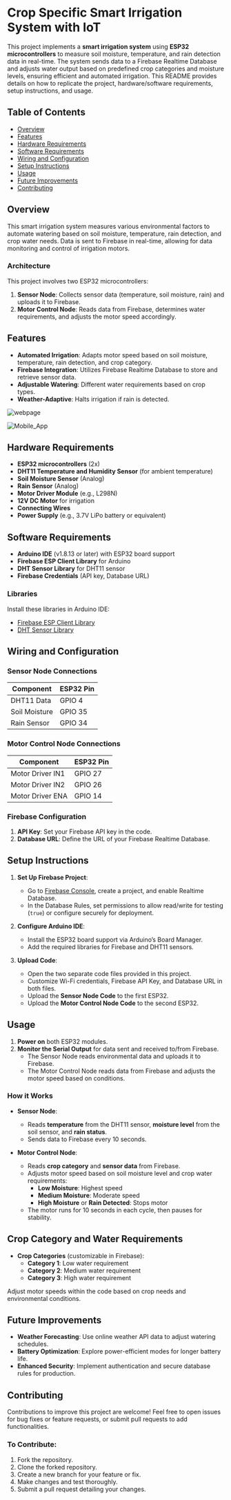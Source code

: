 # Crop Specific Smart Irrigation System with IoT
This project implements a **smart irrigation system** using **ESP32 microcontrollers** to measure soil moisture, temperature, and rain detection data in real-time. The system sends data to a Firebase Realtime Database and adjusts water output based on predefined crop categories and moisture levels, ensuring efficient and automated irrigation. This README provides details on how to replicate the project, hardware/software requirements, setup instructions, and usage.

## Table of Contents
- [Overview](#overview)
- [Features](#features)
- [Hardware Requirements](#hardware-requirements)
- [Software Requirements](#software-requirements)
- [Wiring and Configuration](#wiring-and-configuration)
- [Setup Instructions](#setup-instructions)
- [Usage](#usage)
- [Future Improvements](#future-improvements)
- [Contributing](#contributing)

## Overview

This smart irrigation system measures various environmental factors to automate watering based on soil moisture, temperature, rain detection, and crop water needs. Data is sent to Firebase in real-time, allowing for data monitoring and control of irrigation motors.

### Architecture

This project involves two ESP32 microcontrollers:
1. **Sensor Node**: Collects sensor data (temperature, soil moisture, rain) and uploads it to Firebase.
2. **Motor Control Node**: Reads data from Firebase, determines water requirements, and adjusts the motor speed accordingly.

## Features

- **Automated Irrigation**: Adapts motor speed based on soil moisture, temperature, rain detection, and crop category.
- **Firebase Integration**: Utilizes Firebase Realtime Database to store and retrieve sensor data.
- **Adjustable Watering**: Different water requirements based on crop types.
- **Weather-Adaptive**: Halts irrigation if rain is detected.

 ![webpage](https://github.com/user-attachments/assets/a6141059-d511-4117-a119-c4758f422f0c)

 ![Mobile_App](https://github.com/user-attachments/assets/a2e7b69a-6299-4ef4-b086-85409c765085)



## Hardware Requirements

- **ESP32 microcontrollers** (2x)
- **DHT11 Temperature and Humidity Sensor** (for ambient temperature)
- **Soil Moisture Sensor** (Analog)
- **Rain Sensor** (Analog)
- **Motor Driver Module** (e.g., L298N)
- **12V DC Motor** for irrigation
- **Connecting Wires**
- **Power Supply** (e.g., 3.7V LiPo battery or equivalent)

## Software Requirements

- **Arduino IDE** (v1.8.13 or later) with ESP32 board support
- **Firebase ESP Client Library** for Arduino
- **DHT Sensor Library** for DHT11 sensor
- **Firebase Credentials** (API key, Database URL)

### Libraries

Install these libraries in Arduino IDE:
- [Firebase ESP Client Library](https://github.com/mobizt/Firebase-ESP32)
- [DHT Sensor Library](https://github.com/adafruit/DHT-sensor-library)

## Wiring and Configuration

### Sensor Node Connections

| Component         | ESP32 Pin |
|-------------------|-----------|
| DHT11 Data        | GPIO 4    |
| Soil Moisture     | GPIO 35   |
| Rain Sensor       | GPIO 34   |

### Motor Control Node Connections

| Component          | ESP32 Pin |
|--------------------|-----------|
| Motor Driver IN1   | GPIO 27   |
| Motor Driver IN2   | GPIO 26   |
| Motor Driver ENA   | GPIO 14   |

### Firebase Configuration

1. **API Key**: Set your Firebase API key in the code.
2. **Database URL**: Define the URL of your Firebase Realtime Database.

## Setup Instructions

1. **Set Up Firebase Project**:
   - Go to [Firebase Console](https://console.firebase.google.com/), create a project, and enable Realtime Database.
   - In the Database Rules, set permissions to allow read/write for testing (`true`) or configure securely for deployment.

2. **Configure Arduino IDE**:
   - Install the ESP32 board support via Arduino’s Board Manager.
   - Add the required libraries for Firebase and DHT11 sensors.

3. **Upload Code**:
   - Open the two separate code files provided in this project.
   - Customize Wi-Fi credentials, Firebase API Key, and Database URL in both files.
   - Upload the **Sensor Node Code** to the first ESP32.
   - Upload the **Motor Control Node Code** to the second ESP32.

## Usage

1. **Power on** both ESP32 modules.
2. **Monitor the Serial Output** for data sent and received to/from Firebase.
   - The Sensor Node reads environmental data and uploads it to Firebase.
   - The Motor Control Node reads data from Firebase and adjusts the motor speed based on conditions.

### How it Works

- **Sensor Node**:
   - Reads **temperature** from the DHT11 sensor, **moisture level** from the soil sensor, and **rain status**.
   - Sends data to Firebase every 10 seconds.
   
- **Motor Control Node**:
   - Reads **crop category** and **sensor data** from Firebase.
   - Adjusts motor speed based on soil moisture level and crop water requirements:
     - **Low Moisture**: Highest speed
     - **Medium Moisture**: Moderate speed
     - **High Moisture** or **Rain Detected**: Stops motor
   - The motor runs for 10 seconds in each cycle, then pauses for stability.

## Crop Category and Water Requirements

- **Crop Categories** (customizable in Firebase):
  - **Category 1**: Low water requirement
  - **Category 2**: Medium water requirement
  - **Category 3**: High water requirement

Adjust motor speeds within the code based on crop needs and environmental conditions.

## Future Improvements

- **Weather Forecasting**: Use online weather API data to adjust watering schedules.
- **Battery Optimization**: Explore power-efficient modes for longer battery life.
- **Enhanced Security**: Implement authentication and secure database rules for production.

## Contributing

Contributions to improve this project are welcome! Feel free to open issues for bug fixes or feature requests, or submit pull requests to add functionalities.

### To Contribute:
1. Fork the repository.
2. Clone the forked repository.
3. Create a new branch for your feature or fix.
4. Make changes and test thoroughly.
5. Submit a pull request detailing your changes.
